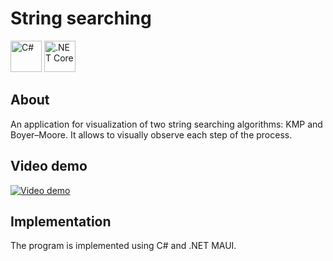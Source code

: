 # String searching

<img width="50" src="https://user-images.githubusercontent.com/25181517/121405384-444d7300-c95d-11eb-959f-913020d3bf90.png" alt="C#" title="C#"/>
<img width="50" src="https://user-images.githubusercontent.com/25181517/121405754-b4f48f80-c95d-11eb-8893-fc325bde617f.png" alt=".NET Core" title=".NET Core"/>

## About

An application for visualization of two string searching algorithms: KMP and Boyer–Moore.
It allows to visually observe each step of the process.

## Video demo

[![Video demo](readme_img/animation1.gif)](https://www.youtube.com/watch?v=ZpwE7xU9LDY)

## Implementation

The program is implemented using C# and .NET MAUI.